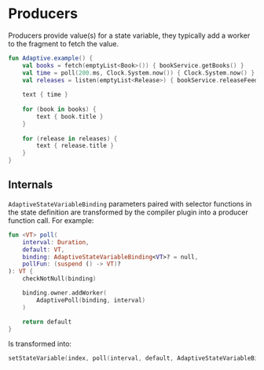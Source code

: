 # Producers

Producers provide value(s) for a state variable, they typically add a worker to the fragment to
fetch the value.

```kotlin
fun Adaptive.example() {
    val books = fetch(emptyList<Book>()) { bookService.getBooks() }
    val time = poll(200.ms, Clock.System.now()) { Clock.System.now() }
    val releases = listen(emptyList<Release>) { bookService.releaseFeed() }
    
    text { time }
    
    for (book in books) {
        text { book.title }
    }
    
    for (release in releases) {
        text { release.title }
    }
}
```

## Internals

`AdaptiveStateVariableBinding` parameters paired with selector functions in the state definition
are transformed by the compiler plugin into a producer function call. For example:

```kotlin
fun <VT> poll(
    interval: Duration,
    default: VT,
    binding: AdaptiveStateVariableBinding<VT>? = null,
    pollFun: (suspend () -> VT)?
): VT {
    checkNotNull(binding)

    binding.owner.addWorker(
        AdaptivePoll(binding, interval)
    )

    return default
}
```

Is transformed into:

```kotlin
setStateVariable(index, poll(interval, default, AdaptiveStateVariableBinding<VT>(...), null))
```